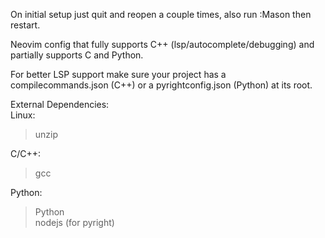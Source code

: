 On initial setup just quit and reopen a couple times, also run :Mason then restart.  
  
Neovim config that fully supports C++ (lsp/autocomplete/debugging) and partially supports C and Python.

For better LSP support make sure your project has a compilecommands.json (C++) or a pyrightconfig.json (Python) at its root.

External Dependencies:  
Linux:  
> unzip  

C/C++:  
> gcc  

Python:
> Python  
> nodejs (for pyright)
